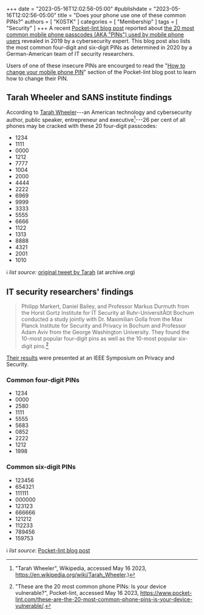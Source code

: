 +++
date = "2023-05-16T12:02:56-05:00"
#publishdate = "2023-05-16T12:02:56-05:00"
title = "Does your phone use one of these common PINs?"
authors = [ "K0STK" ]
categories = [ "Membership" ]
tags = [ "Security" ]
+++
A recent [Pocket-lint blog post](https://www.pocket-lint.com/these-are-the-20-most-common-phone-pins-is-your-device-vulnerable/)
reported about 
[the 20 most common mobile phone passcodes \(AKA "PINs"\) used by mobile phone users](https://web.archive.org/web/20191220145401/https://twitter.com/tarah/status/1134341170400808961)
revealed in 2019 by a cybersecurity expert. This blog post also lists
the most common four-digit and six-digit PINs as determined in 2020 by a
German-American team of IT security researchers.

Users of one of these insecure PINs are encourged to read the
"[How to change your mobile phone PIN](https://www.pocket-lint.com/these-are-the-20-most-common-phone-pins-is-your-device-vulnerable/#how-tochange-your-mobile-phone-pin)"
section of the Pocket-lint blog post to learn how to change their PIN.
<!--more-->

## Tarah Wheeler and SANS institute findings

According to
[Tarah Wheeler](https://en.wikipedia.org/wiki/Tarah_Wheeler)---an
American technology and cybersecurity author, public speaker, entrepreneur and
executive[^1]---26 per cent of all phones may be cracked with these 20 four-digit
passcodes:

[^1]: "Tarah Wheeler", Wikipedia, accessed May 16 2023, https://en.wikipedia.org/wiki/Tarah_Wheeler.)

* 1234
* 1111
* 0000
* 1212
* 7777
* 1004
* 2000
* 4444
* 2222
* 6969
* 9999
* 3333
* 5555
* 6666
* 1122
* 1313
* 8888
* 4321
* 2001
* 1010

:information_source: *list source:* [original tweet by Tarah](https://web.archive.org/web/20191220145401/https://twitter.com/tarah/status/1134341170400808961)
(at archive.org)

## IT security researchers' findings

>Philipp Markert, Daniel Bailey, and Professor Markus Durmuth from the Horst
>Gortz Institute for IT Security at Ruhr-UniversitÃ¤t Bochum conducted a
>study jointly with Dr. Maximilian Golla from the Max Planck Institute for
>Security and Privacy in Bochum and Professor Adam Aviv from the George
>Washington University. They found the 10-most popular four-digit pins as well
>as the 10-most popular six-digit pins.[^2]

[^2]: "These are the 20 most common phone PINs: Is your device vulnerable?", Pocket-lint, accessed May 16 2023, https://www.pocket-lint.com/these-are-the-20-most-common-phone-pins-is-your-device-vulnerable/.

[Their results](https://arxiv.org/abs/2003.04868) were presented at an IEEE
Symposium on Privacy and Security.

### Common four-digit PINs

* 1234
* 0000
* 2580
* 1111
* 5555
* 5683
* 0852
* 2222
* 1212
* 1998

### Common six-digit PINs

* 123456
* 654321
* 111111
* 000000
* 123123
* 666666
* 121212
* 112233
* 789456
* 159753

:information_source: *list source:* [Pocket-lint blog post](https://www.pocket-lint.com/these-are-the-20-most-common-phone-pins-is-your-device-vulnerable/)

